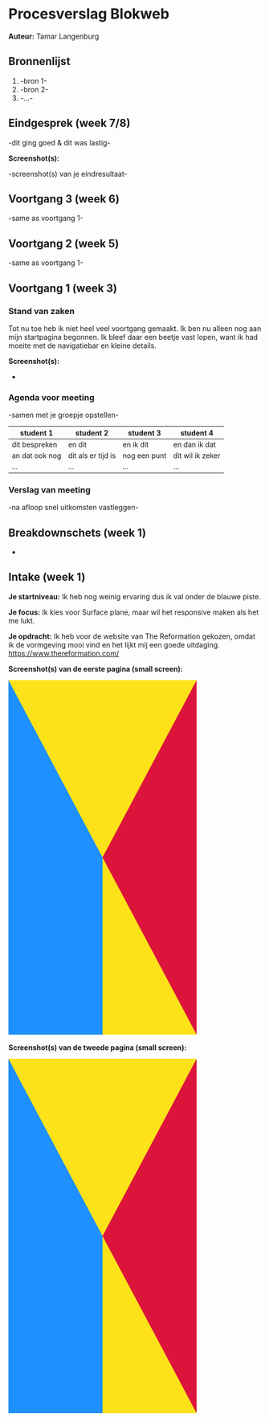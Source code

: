 # Procesverslag Blokweb
**Auteur:** Tamar Langenburg



## Bronnenlijst
1. -bron 1-
2. -bron 2-
3. -...-



## Eindgesprek (week 7/8)

-dit ging goed & dit was lastig-

**Screenshot(s):**

-screenshot(s) van je eindresultaat-



## Voortgang 3 (week 6)

-same as voortgang 1-



## Voortgang 2 (week 5)

-same as voortgang 1-



## Voortgang 1 (week 3)

### Stand van zaken

Tot nu toe heb ik niet heel veel voortgang gemaakt. Ik ben nu alleen nog aan mijn startpagina begonnen. Ik bleef daar een beetje vast lopen, want ik had moeite met de navigatiebar en kleine details. 

**Screenshot(s):**

-

### Agenda voor meeting

-samen met je groepje opstellen-

| student 1      | student 2          | student 3    | student 4        |
| ---            | ---                | ---          | ---              |
| dit bespreken  | en dit             | en ik dit    | en dan ik dat    |
| an dat ook nog | dit als er tijd is | nog een punt | dit wil ik zeker |
| ...            | ...                | ...          | ...              |

### Verslag van meeting

-na afloop snel uitkomsten vastleggen-



## Breakdownschets (week 1)

-



## Intake (week 1)


**Je startniveau:** 
Ik heb nog weinig ervaring dus ik val onder de blauwe piste.

**Je focus:** 
Ik kies voor Surface plane, maar wil het responsive maken als het me lukt.

**Je opdracht:** 
Ik heb voor de website van The Reformation gekozen, omdat ik de vormgeving mooi vind en het lijkt mij een goede uitdaging.
https://www.thereformation.com/

**Screenshot(s) van de eerste pagina (small screen):**

<img src="images/dummy-plaatje.svg" width="375px" alt="omschrijving van de pagina">

**Screenshot(s) van de tweede pagina (small screen):**

<img src="images/dummy-plaatje.svg" width="375px" alt="omschrijving van de pagina">
